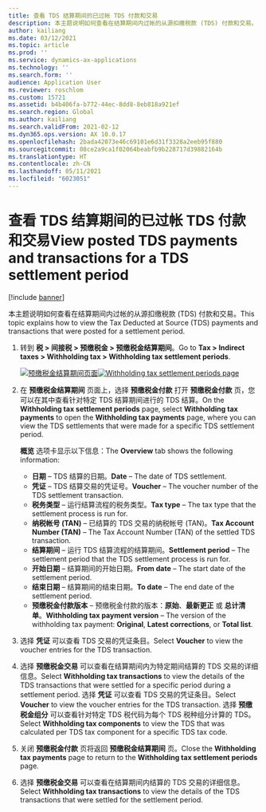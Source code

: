 ```yaml
---
title: 查看 TDS 结算期间的已过帐 TDS 付款和交易
description: 本主题说明如何查看在结算期间内过帐的从源扣缴税款 (TDS) 付款和交易。
author: kailiang
ms.date: 03/12/2021
ms.topic: article
ms.prod: ''
ms.service: dynamics-ax-applications
ms.technology: ''
ms.search.form: ''
audience: Application User
ms.reviewer: roschlom
ms.custom: 15721
ms.assetid: b4b406fa-b772-44ec-8dd8-8eb818a921ef
ms.search.region: Global
ms.author: kailiang
ms.search.validFrom: 2021-02-12
ms.dyn365.ops.version: AX 10.0.17
ms.openlocfilehash: 2bada42073e46c69101e6d31f3328a2eeb95f880
ms.sourcegitcommit: 08ce2a9ca1f02064beabfb9b228717d39882164b
ms.translationtype: HT
ms.contentlocale: zh-CN
ms.lasthandoff: 05/11/2021
ms.locfileid: "6023051"
---
```

# <a name="view-posted-tds-payments-and-transactions-for-a-tds-settlement-period"></a><span data-ttu-id="ccec9-103">查看 TDS 结算期间的已过帐 TDS 付款和交易</span><span class="sxs-lookup"><span data-stu-id="ccec9-103">View posted TDS payments and transactions for a TDS settlement period</span></span>

[!include [banner](../includes/banner.md)]

<span data-ttu-id="ccec9-104">本主题说明如何查看在结算期间内过帐的从源扣缴税款 (TDS) 付款和交易。</span><span class="sxs-lookup"><span data-stu-id="ccec9-104">This topic explains how to view the Tax Deducted at Source (TDS) payments and transactions that were posted for a settlement period.</span></span>

1. <span data-ttu-id="ccec9-105">转到 **税 \> 间接税 \> 预缴税金 \> 预缴税金结算期间**。</span><span class="sxs-lookup"><span data-stu-id="ccec9-105">Go to **Tax \> Indirect taxes \> Withholding tax \> Withholding tax settlement periods**.</span></span>

    <span data-ttu-id="ccec9-106">[![预缴税金结算期间页面](./media/apac-ind-TDS-50.png)](./media/apac-ind-TDS-50.png)</span><span class="sxs-lookup"><span data-stu-id="ccec9-106">[![Withholding tax settlement periods page](./media/apac-ind-TDS-50.png)](./media/apac-ind-TDS-50.png)</span></span>

2. <span data-ttu-id="ccec9-107">在 **预缴税金结算期间** 页面上，选择 **预缴税金付款** 打开 **预缴税金付款** 页，您可以在其中查看针对特定 TDS 结算期间进行的 TDS 结算。</span><span class="sxs-lookup"><span data-stu-id="ccec9-107">On the **Withholding tax settlement periods** page, select **Withholding tax payments** to open the **Withholding tax payments** page, where you can view the TDS settlements that were made for a specific TDS settlement period.</span></span>

    <span data-ttu-id="ccec9-108">**概览** 选项卡显示以下信息：</span><span class="sxs-lookup"><span data-stu-id="ccec9-108">The **Overview** tab shows the following information:</span></span>

    - <span data-ttu-id="ccec9-109">**日期** – TDS 结算的日期。</span><span class="sxs-lookup"><span data-stu-id="ccec9-109">**Date** – The date of TDS settlement.</span></span>
    - <span data-ttu-id="ccec9-110">**凭证** – TDS 结算交易的凭证号。</span><span class="sxs-lookup"><span data-stu-id="ccec9-110">**Voucher** – The voucher number of the TDS settlement transaction.</span></span>
    - <span data-ttu-id="ccec9-111">**税务类型** – 运行结算流程的税务类型。</span><span class="sxs-lookup"><span data-stu-id="ccec9-111">**Tax type** – The tax type that the settlement process is run for.</span></span>
    - <span data-ttu-id="ccec9-112">**纳税帐号 (TAN)** – 已结算的 TDS 交易的纳税帐号 (TAN)。</span><span class="sxs-lookup"><span data-stu-id="ccec9-112">**Tax Account Number (TAN)** – The Tax Account Number (TAN) of the settled TDS transaction.</span></span>
    - <span data-ttu-id="ccec9-113">**结算期间** – 运行 TDS 结算流程的结算期间。</span><span class="sxs-lookup"><span data-stu-id="ccec9-113">**Settlement period** – The settlement period that the TDS settlement process is run for.</span></span>
    - <span data-ttu-id="ccec9-114">**开始日期** – 结算期间的开始日期。</span><span class="sxs-lookup"><span data-stu-id="ccec9-114">**From date** – The start date of the settlement period.</span></span>
    - <span data-ttu-id="ccec9-115">**结束日期** – 结算期间的结束日期。</span><span class="sxs-lookup"><span data-stu-id="ccec9-115">**To date** – The end date of the settlement period.</span></span>
    - <span data-ttu-id="ccec9-116">**预缴税金付款版本** – 预缴税金付款的版本：**原始**、**最新更正** 或 **总计清单**。</span><span class="sxs-lookup"><span data-stu-id="ccec9-116">**Withholding tax payment version** – The version of the withholding tax payment: **Original**, **Latest corrections**, or **Total list**.</span></span>

5. <span data-ttu-id="ccec9-117">选择 **凭证** 可以查看 TDS 交易的凭证条目。</span><span class="sxs-lookup"><span data-stu-id="ccec9-117">Select **Voucher** to view the voucher entries for the TDS transaction.</span></span>
6. <span data-ttu-id="ccec9-118">选择 **预缴税金交易** 可以查看在结算期间内为特定期间结算的 TDS 交易的详细信息。</span><span class="sxs-lookup"><span data-stu-id="ccec9-118">Select **Withholding tax transactions** to view the details of the TDS transactions that were settled for a specific period during a settlement period.</span></span> <span data-ttu-id="ccec9-119">选择 **凭证** 可以查看 TDS 交易的凭证条目。</span><span class="sxs-lookup"><span data-stu-id="ccec9-119">Select **Voucher** to view the voucher entries for the TDS transaction.</span></span> <span data-ttu-id="ccec9-120">选择 **预缴税金组分** 可以查看针对特定 TDS 税代码为每个 TDS 税种组分计算的 TDS。</span><span class="sxs-lookup"><span data-stu-id="ccec9-120">Select **Withholding tax components** to view the TDS that was calculated per TDS tax component for a specific TDS tax code.</span></span>
7. <span data-ttu-id="ccec9-121">关闭 **预缴税金付款** 页将返回 **预缴税金结算期间** 页。</span><span class="sxs-lookup"><span data-stu-id="ccec9-121">Close the **Withholding tax payments** page to return to the **Withholding tax settlement periods** page.</span></span>
8. <span data-ttu-id="ccec9-122">选择 **预缴税金交易** 可以查看在结算期间内结算的 TDS 交易的详细信息。</span><span class="sxs-lookup"><span data-stu-id="ccec9-122">Select **Withholding tax transactions** to view the details of the TDS transactions that were settled for the settlement period.</span></span>
